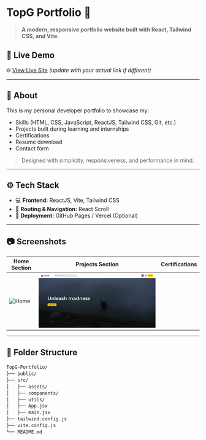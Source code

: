 # TopG Portfolio 🚀

> **A modern, responsive portfolio website built with React, Tailwind CSS, and Vite.**

## 📌 Live Demo

🌐 [View Live Site](https://top-g-portfolio.vercel.app/) *(update with your actual link if different)*

---

## 📖 About

This is my personal developer portfolio to showcase my:
- Skills (HTML, CSS, JavaScript, ReactJS, Tailwind CSS, Git, etc.)
- Projects built during learning and internships
- Certifications
- Resume download
- Contact form

> Designed with simplicity, responsiveness, and performance in mind.

---

## ⚙️ Tech Stack

- 💻 **Frontend:** ReactJS, Vite, Tailwind CSS
- 📁 **Routing & Navigation:** React Scroll
- 📄 **Deployment:** GitHub Pages / Vercel (Optional)

---

## 📷 Screenshots

| Home Section | Projects Section | Certifications |
|--------------|------------------|----------------|
| ![Home](./src/assets/images/daringabadi.jpg) | ![Projects](./src/assets/images/projects/trailed.png) |

---

## 📂 Folder Structure

```bash
TopG-Portfolio/
├── public/
├── src/
│   ├── assets/
│   ├── components/
│   ├── utils/
│   ├── App.jsx
│   ├── main.jsx
├── tailwind.config.js
├── vite.config.js
└── README.md
